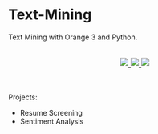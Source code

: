 # Text-Mining
Text Mining with Orange 3 and Python.

<h2 align="center">    

  <!-- GitHub -->
  <a href="https://github.com/isabelleysseric/">
    <img src="https://img.shields.io/badge/GitHub-100000?style=for-the-badge&logo=github&logoColor=white" >
  </a>  

  <!-- Project Repo -->
  <a href="https://github.com/isabelleysseric/Text-Mining/">
    <img src="https://img.shields.io/badge/Repo-Text_Mining-green?style=for-the-badge&logo={Text-Mining}&logoColor=white" >
  </a>

  <!-- Wiki Project -->
  <a href="https://github.com/isabelleysseric/Text-Mining/wiki/">
    <img src="https://img.shields.io/badge/Wiki-Text_Mining-green?style=for-the-badge&logo={Text-Mining}&logoColor=white" >
  </a><br>

</h2>
<br/>

Projects:
* Resume Screening
* Sentiment Analysis
